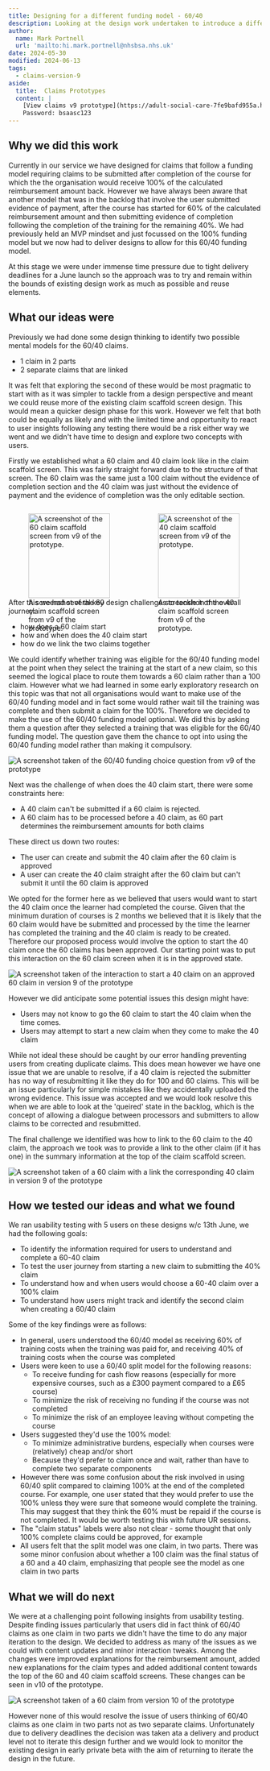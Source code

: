 ```yaml
---
title: Designing for a different funding model - 60/40
description: Looking at the design work undertaken to introduce a different funding model into the service 60/40
author:
  name: Mark Portnell
  url: 'mailto:hi.mark.portnell@nhsbsa.nhs.uk'
date: 2024-05-30
modified: 2024-06-13
tags:
  - claims-version-9
aside:
  title:  Claims Prototypes
  content: |
    [View claims v9 prototype](https://adult-social-care-7fe9bafd955a.herokuapp.com/claims/prototypes/design/v9/) 
    Password: bsaasc123
---
```




## Why we did this work

Currently in our service we have designed for claims that follow a funding model requiring claims to be submitted after completion of the course for which the the organisation would receive 100% of the calculated reimbursement amount back. However we have always been aware that another model that was in the backlog that involve the user submitted evidence of payment, after the course has started for 60% of the calculated reimbursement amount and then submitting evidence of completion following the completion of the training for the remaining 40%. We had previously held an MVP mindset and just focussed on the 100% funding model but we now had to deliver designs to allow for this 60/40 funding model.

At this stage we were under immense time pressure due to tight delivery deadlines for a June launch so the approach was to try and remain within the bounds of existing design work as much as possible and reuse elements. 

## What our ideas were
Previously we had done some design thinking to identify two possible mental models for the 60/40 claims. 
- 1 claim in 2 parts
- 2 separate claims that are linked

It was felt that exploring the second of these would be most pragmatic to start with as it was simpler to tackle from a design perspective and meant we could reuse more of the existing claim scaffold screen design. This would mean a quicker design phase for this work. However we felt that both could be equally as likely and with the limited time and opportunity to react to user insights following any testing there would be a risk either way we went and we didn't have time to design and explore two concepts with users.

Firstly we established what a 60 claim and 40 claim look like in the claim scaffold screen. This was fairly straight forward due to the structure of that screen. The 60 claim was the same just a 100 claim without the evidence of completion section and the 40 claim was just without the evidence of payment and the evidence of completion was the only editable section. 

<div style="display: flex; flex-wrap: wrap; gap: 1rem;">
  <div style="flex: 1; max-width: 48%;">
  <figure>
    <img src="60-claim.png" alt="A screenshot of the 60 claim scaffold screen from v9 of the prototype." style="width: 100%; height: auto;">
    <figcaption>A screenshot of the 60 claim scaffold screen from v9 of the prototype.</figcaption>
  </figure>
  </div>
  <div style="flex: 1; max-width: 48%;">
  <figure>
    <img src="40-claim.png" alt="A screenshot of the 40 claim scaffold screen from v9 of the prototype." style="width: 100%; height: auto;">
    <figcaption>A screenshot of the 40 claim scaffold screen from v9 of the prototype.</figcaption>
  </figure>
  </div>
</div>

After this we had several key design challenges to tackle in the overall journey:
- how does a 60 claim start
- how and when does the 40 claim start
- how do we link the two claims together

We could identify whether training was eligible for the 60/40 funding model at the point when they select the training at the start of a new claim, so this seemed the logical place to route them towards a 60 claim rather than a 100 claim. However what we had learned in some early exploratory research on this topic was that not all organisations would want to make use of the 60/40 funding model and in fact some would rather wait till the training was complete and then submit a claim for the 100%. Therefore we decided to make the use of the 60/40 funding model optional. We did this by asking them a question after they selected a training that was eligible for the 60/40 funding model. The question gave them the chance to opt into using the 60/40 funding model rather than making it compulsory.

![A screenshot taken of the 60/40 funding choice question from v9 of the prototype](choice.png "v9 60/40 funding model choice")

Next was the challenge of when does the 40 claim start, there were some constraints here:
- A 40 claim can't be submitted if a 60 claim is rejected.
- A 60 claim has to be processed before a 40 claim, as 60 part determines the reimbursement amounts for both claims

These direct us down two routes:
- The user can create and submit the 40 claim after the 60 claim is approved
- A user can create the 40 claim straight after the 60 claim but can't submit it until the 60 claim is approved

We opted for the former here as we believed that users would want to start the 40 claim once the learner had completed the course. Given that the minimum duration of courses is 2 months we believed that it is likely that the 60 claim would have be submitted and processed by the time the learner has completed the training and the 40 claim is ready to be created. Therefore our proposed process would involve the option to start the 40 claim once the 60 claims has been approved. Our starting point was to put this interaction on the 60 claim screen when it is in the approved state.

![A screenshot taken of the interaction to start a 40 claim on an approved 60 claim in version 9 of the prototype](start-40.png "Start the 40 claim from an approved 60 claim")

 However we did anticipate some potential issues this design might have:
- Users may not know to go the 60 claim to start the 40 claim when the time comes. 
- Users may attempt to start a new claim when they come to make the 40 claim

While not ideal these should be caught by our error handling preventing users from creating duplicate claims. This does mean however we have one issue that we are unable to resolve, if a 40 claim is rejected the submitter has no way of resubmitting it like they do for 100 and 60 claims. This will be an issue particularly for simple mistakes like they accidentally uploaded the wrong evidence. This issue was accepted and we would look resolve this when we are able to look at the 'queired' state in the backlog, which is the concept of allowing a dialogue between processors and submitters to allow claims to be corrected and resubmitted.

The final challenge we identified was how to link to the 60 claim to the 40 claim, the approach we took was to provide a link to the other claim (if it has one) in the summary information at the top of the claim scaffold screen.

![A screenshot taken of a 60 claim with a link the corresponding 40 claim in version 9 of the prototype](claim-link.png "A 60 claim with a link the corresponding 40 claim")


## How we tested our ideas and what we found
We ran usability testing with 5 users on these designs w/c 13th June, we had the following goals:
- To identify the information required for users to understand and complete a 60-40 claim
- To test the user journey from starting a new claim to submitting the 40% claim
- To understand how and when users would choose a 60-40 claim over a 100% claim
- To understand how users might track and identify the second claim when creating a 60/40 claim

Some of the key findings were as follows:
- In general, users understood the 60/40 model as receiving 60% of training costs when the training was paid for, and receiving 40% of training costs when the course was completed
- Users were keen to use a 60/40 split model for the following reasons:
  - To receive funding for cash flow reasons (especially for more expensive courses, such as a £300 payment compared to a £65 course)
  - To minimize the risk of receiving no funding if the course was not completed
  - To minimize the risk of an employee leaving without competing the course
- Users suggested they'd use the 100% model:
  - To minimize administrative burdens, especially when courses were (relatively) cheap and/or short
  - Because they'd prefer to claim once and wait, rather than have to complete two separate components
- However there was some confusion about the risk involved in using 60/40 split compared to claiming 100% at the end of the completed course. For example, one user stated that they would prefer to use the 100% unless they were sure that someone would complete the training. This may suggest that they think the 60% must be repaid if the course is not completed. It would be worth testing this with future UR sessions.
- The "claim status" labels were also not clear - some thought that only 100% complete claims could be approved, for example
- All users felt that the split model was one claim, in two parts. There was some minor confusion about whether a 100 claim was the final status of a 60 and a 40 claim, emphasizing that people see the model as one claim in two parts

## What we will do next
We were at a challenging point following insights from usability testing. Despite finding issues particularly that users did in fact think of 60/40 claims as one claim in two parts we didn't have the time to do any major iteration to the design. We decided to address as many of the issues as we could with content updates and minor interaction tweaks. Among the changes were improved explanations for the reimbursement amount, added new explanations for the claim types and added additional content towards the top of the 60 and 40 claim scaffold screens. These changes can be seen in v10 of the prototype.

![A screenshot taken of a 60 claim from version 10 of the prototype](claim-link.png "A 60 claim from v10 of the prototype")

However none of this would resolve the issue of users thinking of 60/40 claims as one claim in two parts not as two separate claims. Unfortunately due to delivery deadlines the decision was taken ata a delivery and product level not to iterate this design further and we would look to monitor the existing design in early private beta with the aim of returning to iterate the design in the future. 
